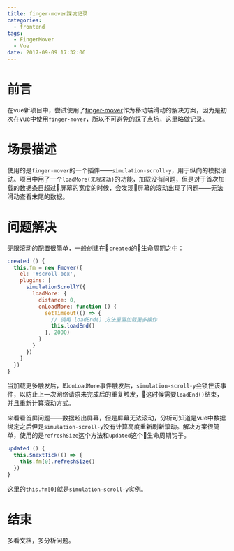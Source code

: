 ```yaml
---
title: finger-mover踩坑记录
categories:
  - frontend
tags:
  - FingerMover
  - Vue
date: 2017-09-09 17:32:06
---
```


# 前言
在vue新项目中，尝试使用了[finger-mover](https://github.com/HcySunYang/finger-mover)作为移动端滑动的解决方案，因为是初次在vue中使用`finger-mover`，所以不可避免的踩了点坑，这里略做记录。

# 场景描述
使用的是`finger-mover`的一个插件——`simulation-scroll-y`，用于纵向的模拟滚动。项目中用了一个`loadMore(无限滚动)`的功能，加载没有问题，但是对于首次加载的数据条目超过屏幕的宽度的时候，会发现屏幕的滚动出现了问题——无法滑动查看末尾的数据。

# 问题解决
无限滚动的配置很简单，一般创建在`created`的生命周期之中：

```javascript
created () {
  this.fm = new Fmover({
    el: '#scroll-box',
    plugins: [
      simulationScrollY({
        loadMore: {
          distance: 0,
          onLoadMore: function () {
            setTimeout(() => {
              // 调用 loadEnd() 方法重置加载更多操作
              this.loadEnd()
            }, 2000)
          }
        }
      })
    ]
  })
}
```

当加载更多触发后，即`onLoadMore`事件触发后，`simulation-scroll-y`会锁住该事件，以防止上一次网络请求未完成后的重复触发，这时候需要`loadEnd()`结束，并且重新计算滚动方式。

来看看首屏问题——数据超出屏幕，但是屏幕无法滚动，分析可知道是vue中数据绑定之后但是`simulation-scroll-y`没有计算高度重新刷新滚动。解决方案很简单，使用的是`refreshSize`这个方法和`updated`这个生命周期钩子。

```javascript
updated () {
  this.$nextTick(() => {
    this.fm[0].refreshSize()
  })
}
```

这里的`this.fm[0]`就是`simulation-scroll-y`实例。

# 结束
多看文档，多分析问题。
